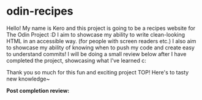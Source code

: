# odin-recipes
Hello! My name is Kero and this project is going to be a recipes website for The Odin Project :D 
I aim to showcase my ability to write clean-looking HTML in an accessible way. (for people with screen readers etc.)
I also aim to showcase my ability of knowing when to push my code and create easy to understand commits! 
I will be doing a small review below after I have completed the project, showcasing what I've learned c:

Thank you so much for this fun and exciting project TOP! Here's to tasty new knowledge~

**Post completion review:**
